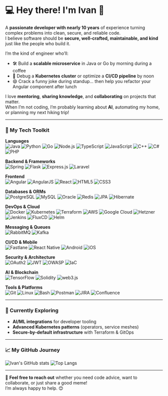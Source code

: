 # 💻 Hey there! I'm Ivan 👋

A **passionate developer with nearly 10 years** of experience turning complex problems into clean, secure, and reliable code.  
I believe software should be **secure, well-crafted, maintainable, and kind** just like the people who build it.

I’m the kind of engineer who’ll:
- 🛠️ Build a **scalable microservice** in Java or Go by morning during a coffee
- 🚀 Debug a **Kubernetes cluster** or optimize a **CI/CD pipeline** by noon
- 😄 Crack a funny joke during standup… then help you refactor your Angular component after lunch  

I love **mentoring**, **sharing knowledge**, and **collaborating** on projects that matter.  
When I’m not coding, I’m probably learning about **AI**, automating my home, or planning my next hiking trip!

---

### 🔧 My Tech Toolkit

**Languages**  
![Java](https://img.shields.io/badge/Java-ED8B00?logo=java&logoColor=white)
![Python](https://img.shields.io/badge/Python-3776AB?logo=python&logoColor=white)
![Go](https://img.shields.io/badge/Go-00ADD8?logo=go&logoColor=white)
![Node.js](https://img.shields.io/badge/Node.js-339933?logo=node.js&logoColor=white)
![TypeScript](https://img.shields.io/badge/TypeScript-3178C6?logo=typescript&logoColor=white)
![JavaScript](https://img.shields.io/badge/JavaScript-F7DF1E?logo=javascript&logoColor=black)
![C++](https://img.shields.io/badge/C%2B%2B-00599C?logo=cplusplus&logoColor=white)
![C#](https://img.shields.io/badge/C%23-239120?logo=csharp&logoColor=white)
![PHP](https://img.shields.io/badge/PHP-777BB4?logo=php&logoColor=white)

**Backend & Frameworks**  
![Spring](https://img.shields.io/badge/Spring-6DB33F?logo=spring&logoColor=white)
![Flask](https://img.shields.io/badge/Flask-000000?logo=flask&logoColor=white)
![Express.js](https://img.shields.io/badge/Express.js-000000?logo=express&logoColor=white)
![Laravel](https://img.shields.io/badge/Laravel-FF2D20?logo=laravel&logoColor=white)

**Frontend**  
![Angular](https://img.shields.io/badge/Angular-DD0031?logo=angular&logoColor=white)
![AngularJS](https://img.shields.io/badge/AngularJS-E23237?logo=angularjs&logoColor=white)
![React](https://img.shields.io/badge/React-61DAFB?logo=react&logoColor=black)
![HTML5](https://img.shields.io/badge/HTML5-E34F26?logo=html5&logoColor=white)
![CSS3](https://img.shields.io/badge/CSS3-1572B6?logo=css3&logoColor=white)

**Databases & ORMs**  
![PostgreSQL](https://img.shields.io/badge/PostgreSQL-4169E1?logo=postgresql&logoColor=white)
![MySQL](https://img.shields.io/badge/MySQL-4479A1?logo=mysql&logoColor=white)
![Oracle](https://img.shields.io/badge/Oracle-F80000?logo=oracle&logoColor=white)
![Redis](https://img.shields.io/badge/Redis-DC382D?logo=redis&logoColor=white)
![JPA](https://img.shields.io/badge/JPA-6DB33F?logo=spring&logoColor=white)
![Hibernate](https://img.shields.io/badge/Hibernate-59666C?logo=hibernate&logoColor=white)

**DevOps & Cloud**  
![Docker](https://img.shields.io/badge/Docker-2496ED?logo=docker&logoColor=white)
![Kubernetes](https://img.shields.io/badge/Kubernetes-326CE5?logo=kubernetes&logoColor=white)
![Terraform](https://img.shields.io/badge/Terraform-7B42BC?logo=terraform&logoColor=white)
![AWS](https://img.shields.io/badge/AWS-232F3E?logo=amazon-aws&logoColor=white)
![Google Cloud](https://img.shields.io/badge/Google_Cloud-4285F4?logo=google-cloud&logoColor=white)
![Hetzner](https://img.shields.io/badge/Hetzner-FFFFFF?logo=hetzner&logoColor=black)
![Jenkins](https://img.shields.io/badge/Jenkins-D24939?logo=jenkins&logoColor=white)
![FluxCD](https://img.shields.io/badge/FluxCD-1C1CE3?logo=fluxcd&logoColor=white)
![Helm](https://img.shields.io/badge/Helm-0F1689?logo=helm&logoColor=white)

**Messaging & Queues**  
![RabbitMQ](https://img.shields.io/badge/RabbitMQ-FF6600?logo=rabbitmq&logoColor=white)
![Kafka](https://img.shields.io/badge/Apache_Kafka-000000?logo=apachekafka&logoColor=white)

**CI/CD & Mobile**  
![Fastlane](https://img.shields.io/badge/Fastlane-00F2C4?logo=fastlane&logoColor=black)
![React Native](https://img.shields.io/badge/React_Native-20232A?logo=react&logoColor=61DAFB)
![Android](https://img.shields.io/badge/Android-3DDC84?logo=android&logoColor=white)
![iOS](https://img.shields.io/badge/iOS-000000?logo=apple&logoColor=white)

**Security & Architecture**  
![OAuth2](https://img.shields.io/badge/OAuth2-4285F4?logo=openid&logoColor=white)
![JWT](https://img.shields.io/badge/JWT-000000?logo=jsonwebtokens&logoColor=white)
![OWASP](https://img.shields.io/badge/OWASP-8B0000?logo=owasp&logoColor=white)
![IaC](https://img.shields.io/badge/Infrastructure_as_Code-000000?logo=terraform&logoColor=white)

**AI & Blockchain**  
![TensorFlow](https://img.shields.io/badge/TensorFlow-FF6F00?logo=tensorflow&logoColor=white)
![Solidity](https://img.shields.io/badge/Solidity-363636?logo=solidity&logoColor=white)
![web3.js](https://img.shields.io/badge/web3.js-F16824?logo=web3dotjs&logoColor=white)

**Tools & Platforms**  
![Git](https://img.shields.io/badge/Git-F05032?logo=git&logoColor=white)
![Linux](https://img.shields.io/badge/Linux-FCC624?logo=linux&logoColor=black)
![Bash](https://img.shields.io/badge/Bash-4EAA25?logo=gnu-bash&logoColor=white)
![Postman](https://img.shields.io/badge/Postman-FF6C37?logo=postman&logoColor=white)
![JIRA](https://img.shields.io/badge/JIRA-0052CC?logo=jira&logoColor=white)
![Confluence](https://img.shields.io/badge/Confluence-172B4D?logo=confluence&logoColor=white)

---

### 🌱 Currently Exploring
- **AI/ML integrations** for developer tooling  
- **Advanced Kubernetes patterns** (operators, service meshes)  
- **Secure-by-default infrastructure** with Terraform & GitOps

---

### 📈 My GitHub Journey
![Ivan's GitHub stats](https://github-readme-stats.vercel.app/api?username=IvanGit91&show_icons=true&theme=radical&hide_border=true&count_private=true)
![Top Langs](https://github-readme-stats.vercel.app/api/top-langs/?username=IvanGit91&layout=compact&theme=radical&hide_border=true)

---

💬 **Feel free to reach out** whether you need code advice, want to collaborate, or just share a good meme!  
I’m always happy to help. 😊
